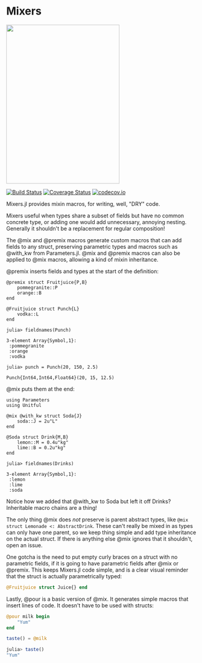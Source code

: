 # Mixers

<img src="https://www.giraffescanbake.com/wp-content/uploads/2016/12/Pomegranate-Martini3.gif" data-canonical-src="https://www.giraffescanbake.com/wp-content/uploads/2016/12/Pomegranate-Martini3.gif" width="300" height="420" />

[![Build Status](https://travis-ci.org/rafaqz/Mixers.jl.svg?branch=master)](https://travis-ci.org/rafaqz/Mixers.jl)
[![Coverage Status](https://coveralls.io/repos/rafaqz/Mixers.jl/badge.svg?branch=master&service=github)](https://coveralls.io/github/rafaqz/Mixers.jl?branch=master)
[![codecov.io](http://codecov.io/github/rafaqz/Mixers.jl/coverage.svg?branch=master)](http://codecov.io/github/rafaqz/Mixers.jl?branch=master)

Mixers.jl provides mixin macros, for writing, well, "DRY" code. 

Mixers useful when types share a subset of fields but have no common concrete type, or adding one would add unnecessary, annoying nesting. Generally it shouldn't be a replacement for regular composition!

The @mix and @premix macros generate custom macros that can add fields to any
struct, preserving parametric types and macros such as @with_kw from
Parameters.jl. @mix and @premix macros can also be applied to @mix macros, allowing 
a kind of mixin inheritance.

@premix inserts fields and types at the start of the definition:

```juliarepl
@premix struct Fruitjuice{P,B}
    pommegranite::P
    orange::B
end

@Fruitjuice struct Punch{L}
    vodka::L
end

julia> fieldnames(Punch)

3-element Array{Symbol,1}:
 :pommegranite
 :orange      
 :vodka       

julia> punch = Punch(20, 150, 2.5)
               
Punch{Int64,Int64,Float64}(20, 15, 12.5) 
```

@mix puts them at the end:

```juliarepl
using Parameters
using Unitful

@mix @with_kw struct Soda{J}
    soda::J = 2u"L"
end

@Soda struct Drink{M,B}
    lemon::M = 0.4u"kg"
    lime::B = 0.2u"kg"
end

julia> fieldnames(Drinks)

3-element Array{Symbol,1}:
 :lemon
 :lime     
 :soda    
```

Notice how we added that @with_kw to Soda but left it off Drinks? Inheritable
macro chains are a thing!

The only thing @mix does *not* preserve is parent abstract types, like 
`@mix struct Lemonade <: AbstractDrink`. These can't really be mixed in as types 
can only have one parent, so we keep thing simple and add type inheritance on the actual 
struct. If there is anything else @mix ignores that it shouldn't, open an issue.

One gotcha is the need to put empty curly braces on a struct with no
parametric fields, if it is going to have parametric fields after @mix or
@premix. This keeps Mixers.jl code simple, and is a clear visual reminder 
that the struct is actually parametrically typed:

```julia
@Fruitjuice struct Juice{} end
```

Lastly, @pour is a basic version of @mix. It generates simple macros that insert lines of code. 
It doesn't have to be used with structs:

```julia
@pour milk begin
    "Yum"
end

taste() = @milk

julia> taste()                                                                      
"Yum"
```
